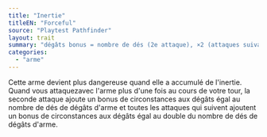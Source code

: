 ```yaml
---
title: "Inertie"
titleEN: "Forceful"
source: "Playtest Pathfinder"
layout: trait
summary: "dégâts bonus = nombre de dés (2e attaque), ×2 (attaques suivantes)"
categories:
  - "arme"
---
```

Cette arme devient plus dangereuse quand elle a accumulé de l'inertie. Quand vous attaquezavec l'arme plus d'une fois au cours de votre tour, la seconde attaque ajoute un bonus de circonstances aux dégâts égal au nombre de dés de dégâts d'arme et toutes les attaques qui suivent ajoutent un bonus de circonstances aux dégâts égal au double du nombre de dés de dégâts d'arme.

